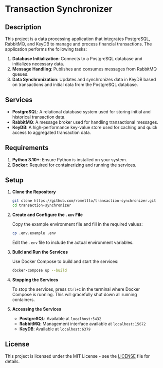 # Transaction Synchronizer

## Description

This project is a data processing application that integrates PostgreSQL, RabbitMQ, and KeyDB to manage and process financial transactions. The application performs the following tasks:

1. **Database Initialization**: Connects to a PostgreSQL database and initializes necessary data.
2. **Message Handling**: Publishes and consumes messages from RabbitMQ queues.
3. **Data Synchronization**: Updates and synchronizes data in KeyDB based on transactions and initial data from the PostgreSQL database.

## Services

- **PostgreSQL**: A relational database system used for storing initial and historical transaction data.
- **RabbitMQ**: A message broker used for handling transactional messages.
- **KeyDB**: A high-performance key-value store used for caching and quick access to aggregated transaction data.

## Requirements

1. **Python 3.10+**: Ensure Python is installed on your system.
2. **Docker**: Required for containerizing and running the services.

## Setup

1. **Clone the Repository**

   ```bash
   git clone https://github.com/romelllo/transaction-synchronizer.git
   cd transaction-synchronizer
   ```

2. **Create and Configure the `.env` File**

   Copy the example environment file and fill in the required values:

   ```bash
   cp .env.example .env
   ```
   Edit the `.env` file to include the actual environment variables.  

3. **Build and Run the Services**

   Use Docker Compose to build and start the services:

   ```bash
   docker-compose up --build
   ```

4. **Stopping the Services**

   To stop the services, press `Ctrl+C` in the terminal where Docker Compose is running. This will gracefully shut down all running containers.

5. **Accessing the Services**

   - **PostgreSQL**: Available at `localhost:5432`
   - **RabbitMQ**: Management interface available at `localhost:15672`
   - **KeyDB**: Available at `localhost:6379`

## License

This project is licensed under the MIT License - see the [LICENSE](LICENSE) file for details.
